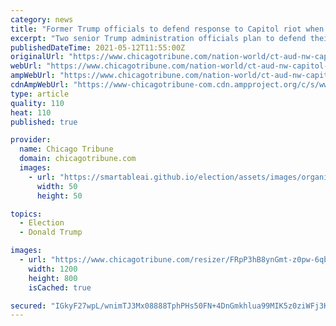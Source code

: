 ```yaml
---
category: news
title: "Former Trump officials to defend response to Capitol riot when they appear before Congress Wednesday"
excerpt: "Two senior Trump administration officials plan to defend their actions during the Jan. 6 riot at the U.S. Capitol when they appear before Congress Wednesday."
publishedDateTime: 2021-05-12T11:55:00Z
originalUrl: "https://www.chicagotribune.com/nation-world/ct-aud-nw-capitol-riot-defense-secretary-congress-20210512-moa2hajy3naa3mdftdmhln4a34-story.html"
webUrl: "https://www.chicagotribune.com/nation-world/ct-aud-nw-capitol-riot-defense-secretary-congress-20210512-moa2hajy3naa3mdftdmhln4a34-story.html"
ampWebUrl: "https://www.chicagotribune.com/nation-world/ct-aud-nw-capitol-riot-defense-secretary-congress-20210512-moa2hajy3naa3mdftdmhln4a34-story.html?outputType=amp"
cdnAmpWebUrl: "https://www-chicagotribune-com.cdn.ampproject.org/c/s/www.chicagotribune.com/nation-world/ct-aud-nw-capitol-riot-defense-secretary-congress-20210512-moa2hajy3naa3mdftdmhln4a34-story.html?outputType=amp"
type: article
quality: 110
heat: 110
published: true

provider:
  name: Chicago Tribune
  domain: chicagotribune.com
  images:
    - url: "https://smartableai.github.io/election/assets/images/organizations/chicagotribune.com-50x50.jpg"
      width: 50
      height: 50

topics:
  - Election
  - Donald Trump

images:
  - url: "https://www.chicagotribune.com/resizer/FRpP3hB8ynGmt-z0pw-6qbu9_Cc=/1200x0/top/cloudfront-us-east-1.images.arcpublishing.com/tronc/PGYJO7TJW2FMIGATWOMTP4VVCY.aspx"
    width: 1200
    height: 800
    isCached: true

secured: "IGkyF27wpL/wnimTJ3Mx08888TphPHs50FN+4DnGmkhlua99MIK5z0ziWFj3KsVyLoJhSZsHBmmhwYFtCk1iRces6fg02ORvke2Iww7khybsNYd0qml0QhXq9f/Jxd2n5k8gEw9Ipga3JlxN0oUp5w+Atj/kR7KDi43L5S68xATgi9cvW2IPi6wq/W6Rl+/6wv2TzYn5vr8IKLa8nfp0PAGHC/GhIF1soKag5Oc3aZeeUBEzKTbFlDjLZ0FPSzw1k2NMxVHg5/pZtiHIFD8X1e1WSFqgCqOHk7rdQxdPVj1xGxTOnXnpcOZfCFG3aUhAFD1X6rNTGtMDNep8+U58njjDs3ijiBFIA23whi9hRno=;OavOtJNUL+jivkehZ+UkBg=="
---
```


